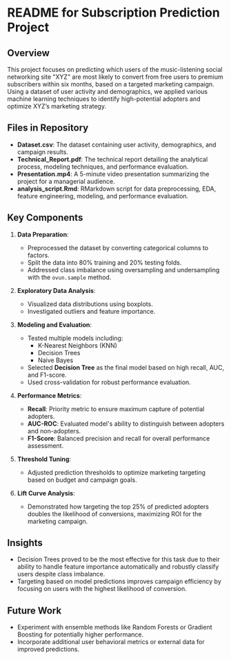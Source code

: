 # README for Subscription Prediction Project

## Overview
This project focuses on predicting which users of the music-listening social networking site "XYZ" are most likely to convert from free users to premium subscribers within six months, based on a targeted marketing campaign. Using a dataset of user activity and demographics, we applied various machine learning techniques to identify high-potential adopters and optimize XYZ’s marketing strategy.

## Files in Repository
- **Dataset.csv**: The dataset containing user activity, demographics, and campaign results.
- **Technical_Report.pdf**: The technical report detailing the analytical process, modeling techniques, and performance evaluation.
- **Presentation.mp4**: A 5-minute video presentation summarizing the project for a managerial audience.
- **analysis_script.Rmd**: RMarkdown script for data preprocessing, EDA, feature engineering, modeling, and performance evaluation.

## Key Components
1. **Data Preparation**:
   - Preprocessed the dataset by converting categorical columns to factors.
   - Split the data into 80% training and 20% testing folds.
   - Addressed class imbalance using oversampling and undersampling with the `ovun.sample` method.

2. **Exploratory Data Analysis**:
   - Visualized data distributions using boxplots.
   - Investigated outliers and feature importance.

3. **Modeling and Evaluation**:
   - Tested multiple models including:
     - K-Nearest Neighbors (KNN)
     - Decision Trees
     - Naive Bayes
   - Selected **Decision Tree** as the final model based on high recall, AUC, and F1-score.
   - Used cross-validation for robust performance evaluation.

4. **Performance Metrics**:
   - **Recall**: Priority metric to ensure maximum capture of potential adopters.
   - **AUC-ROC**: Evaluated model's ability to distinguish between adopters and non-adopters.
   - **F1-Score**: Balanced precision and recall for overall performance assessment.

5. **Threshold Tuning**:
   - Adjusted prediction thresholds to optimize marketing targeting based on budget and campaign goals.

6. **Lift Curve Analysis**:
   - Demonstrated how targeting the top 25% of predicted adopters doubles the likelihood of conversions, maximizing ROI for the marketing campaign.

## Insights
- Decision Trees proved to be the most effective for this task due to their ability to handle feature importance automatically and robustly classify users despite class imbalance.
- Targeting based on model predictions improves campaign efficiency by focusing on users with the highest likelihood of conversion.

## Future Work
- Experiment with ensemble methods like Random Forests or Gradient Boosting for potentially higher performance.
- Incorporate additional user behavioral metrics or external data for improved predictions.
